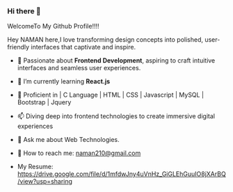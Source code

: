 ### Hi there 👋
WelcomeTo My Github Profile!!!!


Hey NAMAN here,I love transforming design concepts into polished, user-friendly interfaces that captivate and inspire.


- 🔭 Passionate about <b>Frontend Development</b>, aspiring to craft intuitive interfaces and seamless user experiences.
  
- 🌱 I’m currently learning <b>React.js</b>
  
- 👯 Proficient in | C Language | HTML | CSS | Javascript | MySQL | Bootstrap | Jquery
  
- 📫  Diving deep into frontend technologies to create immersive digital experiences
  
- 💬 Ask me about Web Technologies.
  
- 🤔 How to reach me: naman210@gmail.com
  
- My Resume: https://drive.google.com/file/d/1mfdwJny4uVnHz_GiGLEhGuuIO8jXArBQ/view?usp=sharing



